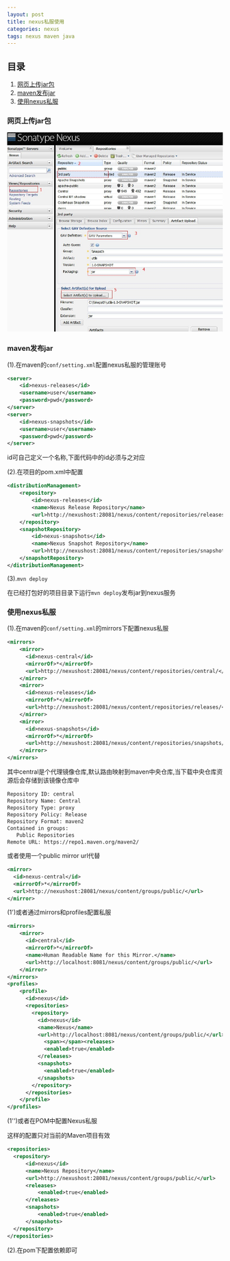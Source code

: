 ```yaml
---
layout: post
title: nexus私服使用
categories: nexus
tags: nexus maven java
---
```


## 目录
1. [网页上传jar包](#网页上传jar包)
2. [maven发布jar](#maven发布jar)
3. [使用nexus私服](#使用nexus私服)

### 网页上传jar包

![nexus.jpg](/images/nexus.jpg)

### maven发布jar

(1).在maven的`conf/setting.xml`配置nexus私服的管理账号

```XML
<server>
    <id>nexus-releases</id>
    <username>user</username>
    <password>pwd</password>
</server>
<server>
    <id>nexus-snapshots</id>
    <username>user</username>
    <password>pwd</password>
</server>
```

id可自己定义一个名称,下面代码中的id必须与之对应

(2).在项目的pom.xml中配置

```XML
<distributionManagement>
    <repository>
        <id>nexus-releases</id>
        <name>Nexus Release Repository</name>
        <url>http://nexushost:28081/nexus/content/repositories/releases/</url>
    </repository>
    <snapshotRepository>
        <id>nexus-snapshots</id>
        <name>Nexus Snapshot Repository</name>
        <url>http://nexushost:28081/nexus/content/repositories/snapshots/</url>
    </snapshotRepository>
</distributionManagement>
```

(3).`mvn deploy`

在已经打包好的项目目录下运行`mvn deploy`发布jar到nexus服务

### 使用nexus私服

(1).在maven的`conf/setting.xml`的mirrors下配置nexus私服

```XML
<mirrors>
    <mirror>
      <id>nexus-central</id>
      <mirrorOf>*</mirrorOf>
      <url>http://nexushost:28081/nexus/content/repositories/central/</url>
    </mirror>
    <mirror>
      <id>nexus-releases</id>
      <mirrorOf>*</mirrorOf>
      <url>http://nexushost:28081/nexus/content/repositories/releases/</url>
    </mirror>
    <mirror>
      <id>nexus-snapshots</id>
      <mirrorOf>*</mirrorOf>
      <url>http://nexushost:28081/nexus/content/repositories/snapshots/</url>
    </mirror>
</mirrors>
```

其中central是个代理镜像仓库,默认路由映射到maven中央仓库,当下载中央仓库资源后会存储到该镜像仓库中

```
Repository ID: central
Repository Name: Central
Repository Type: proxy
Repository Policy: Release
Repository Format: maven2
Contained in groups: 
   Public Repositories
Remote URL: https://repo1.maven.org/maven2/
```

或者使用一个public mirror url代替

```XML
<mirror>
  <id>nexus-central</id>
  <mirrorOf>*</mirrorOf>
  <url>http://nexushost:28081/nexus/content/groups/public/</url>
</mirror>
```

(1')或者通过mirrors和profiles配置私服

```XML
<mirrors>
    <mirror>
      <id>central</id>
      <mirrorOf>*</mirrorOf>
      <name>Human Readable Name for this Mirror.</name>
      <url>http://localhost:8081/nexus/content/groups/public/</url>
    </mirror>
</mirrors>
<profiles>
    <profile>
      <id>nexus</id>
      <repositories>
        <repository>
          <id>nexus</id>
          <name>Nexus</name>
          <url>http://localhost:8081/nexus/content/groups/public/</url>
            <span></span><releases>
            <enabled>true</enabled>
          </releases>
          <snapshots>
            <enabled>true</enabled>
          </snapshots>
        </repository>
      </repositories>
    </profile>
</profiles>
```

(1'')或者在POM中配置Nexus私服

这样的配置只对当前的Maven项目有效

```XML
<repositories>
  <repository>
      <id>nexus</id>
      <name>Nexus Repository</name>
      <url>http://nexushost:28081/nexus/content/groups/public/</url>
      <releases>
          <enabled>true</enabled>
      </releases>
      <snapshots>
          <enabled>true</enabled>
      </snapshots>
  </repository>
</repositories>
```

(2).在pom下配置依赖即可